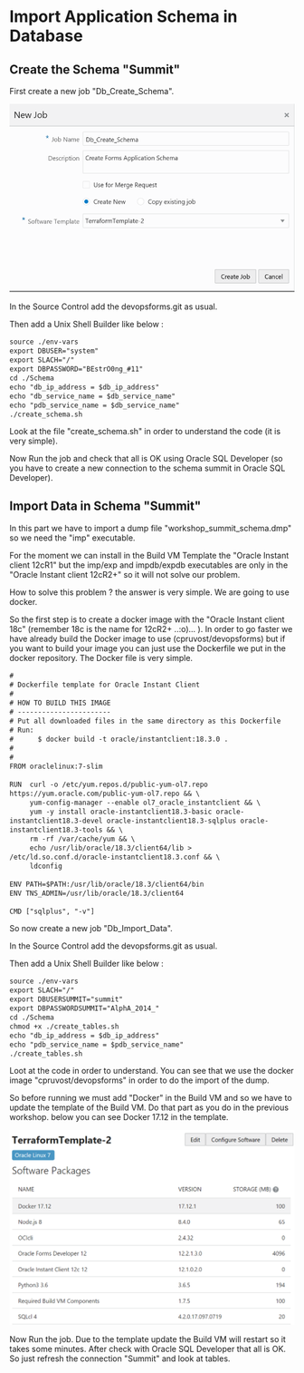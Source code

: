 # Import Application Schema in Database

## Create the Schema "Summit"

First create a new job "Db_Create_Schema".

![Create_Schema](./images/Db_Create_Schema_Job.png)

In the Source Control add the devopsforms.git as usual.

Then add a Unix Shell Builder like below :

```shell
source ./env-vars
export DBUSER="system"
export SLACH="/"
export DBPASSWORD="BEstrO0ng_#11"
cd ./Schema
echo "db_ip_address = $db_ip_address" 
echo "db_service_name = $db_service_name" 
echo "pdb_service_name = $db_service_name" 
./create_schema.sh
```

Look at the file "create_schema.sh" in order to understand the code (it is very simple).

Now Run the job and check that all is OK using Oracle SQL Developer (so you have to create a new connection to the schema summit in Oracle SQL Developer).

## Import Data in Schema "Summit"

In this part we have to import a dump file "workshop_summit_schema.dmp" so we need the "imp" executable.

For the moment we can install in the Build VM Template the "Oracle Instant client 12cR1" but the imp/exp and impdb/expdb executables are only in the "Oracle Instant client 12cR2+" so it will not solve our problem.

How to solve this problem ? the answer is very simple. We are going to use docker.

So the first step is to create a docker image with the "Oracle Instant client 18c" (remember 18c is the name for 12cR2+ ..:o)... ). In order to go faster we have already build the Docker image to use (cpruvost/devopsforms) but if you want to build your image you can just use the Dockerfile we put in the docker repository. The Docker file is very simple.

```shell
#
# Dockerfile template for Oracle Instant Client
#
# HOW TO BUILD THIS IMAGE
# -----------------------
# Put all downloaded files in the same directory as this Dockerfile
# Run: 
#      $ docker build -t oracle/instantclient:18.3.0 . 
#
#
FROM oraclelinux:7-slim

RUN  curl -o /etc/yum.repos.d/public-yum-ol7.repo https://yum.oracle.com/public-yum-ol7.repo && \
     yum-config-manager --enable ol7_oracle_instantclient && \
     yum -y install oracle-instantclient18.3-basic oracle-instantclient18.3-devel oracle-instantclient18.3-sqlplus oracle-instantclient18.3-tools && \
     rm -rf /var/cache/yum && \
     echo /usr/lib/oracle/18.3/client64/lib > /etc/ld.so.conf.d/oracle-instantclient18.3.conf && \
     ldconfig

ENV PATH=$PATH:/usr/lib/oracle/18.3/client64/bin
ENV TNS_ADMIN=/usr/lib/oracle/18.3/client64

CMD ["sqlplus", "-v"]

```

So now create a new job "Db_Import_Data".

In the Source Control add the devopsforms.git as usual.

Then add a Unix Shell Builder like below :

```shell
source ./env-vars
export SLACH="/"
export DBUSERSUMMIT="summit"
export DBPASSWORDSUMMIT="AlphA_2014_"
cd ./Schema
chmod +x ./create_tables.sh
echo "db_ip_address = $db_ip_address" 
echo "pdb_service_name = $pdb_service_name" 
./create_tables.sh
```

Loot at the code in order to understand. You can see that we use the docker image "cpruvost/devopsforms" in order to do the import of the dump.

So before running we must add "Docker" in the Build VM and so we have to update the template of the Build VM. Do that part as you do in the previous workshop. below you can see Docker 17.12 in the template.

![Template_Docker](./images/Template_with_Docker.png)



Now Run the job. Due to the template update the Build VM will restart so it takes some minutes. After  check with Oracle SQL Developer that all is OK. So just refresh the connection "Summit" and look at tables.